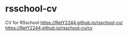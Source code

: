 # rsschool-cv
CV for RSschool
https://RetY2244.github.io/rsschool-cv/
https://RetY2244.github.io/rsschool-cv/cv
